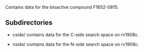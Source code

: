Contains data for the bioactive compound F1652-0815.

## Subdirectories

- cside/ contains data for the C-side search space on rv1908c.

- nside/ contains data for the N-side search space on rv1908c.

